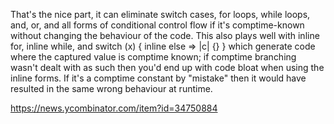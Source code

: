 That's the nice part, it can eliminate switch cases, for loops, while loops, and, or, and all forms of conditional control flow if it's comptime-known without changing the behaviour of the code. This also plays well with inline for, inline while, and switch (x) { inline else => |c| {} } which generate code where the captured value is comptime known; if comptime branching wasn't dealt with as such then you'd end up with code bloat when using the inline forms.
If it's a comptime constant by "mistake" then it would have resulted in the same wrong behaviour at runtime.

https://news.ycombinator.com/item?id=34750884
